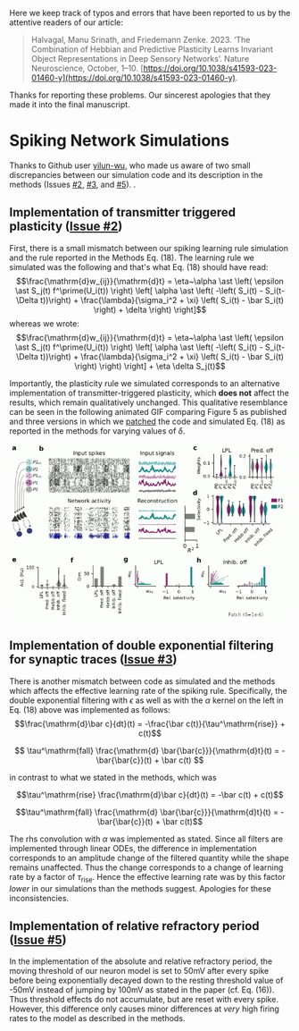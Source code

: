 Here we keep track of typos and errors that have been reported to us by the attentive readers of our article:

> Halvagal, Manu Srinath, and Friedemann Zenke. 2023. ‘The Combination of Hebbian and Predictive Plasticity Learns Invariant Object Representations in Deep Sensory Networks’. Nature Neuroscience, October, 1–10. [https://doi.org/10.1038/s41593-023-01460-y](https://doi.org/10.1038/s41593-023-01460-y).

Thanks for reporting these problems. Our sincerest apologies that they made it into the final manuscript.


# Spiking Network Simulations

Thanks to Github user [yilun-wu](https://github.com/yilun-wu), who made us aware of two small discrepancies between our simulation code and its description in the methods (Issues [#2](https://github.com/fmi-basel/latent-predictive-learning/issues/2), [#3](https://github.com/fmi-basel/latent-predictive-learning/issues/3), and [#5](https://github.com/fmi-basel/latent-predictive-learning/issues/5)).
.


## Implementation of transmitter triggered plasticity ([Issue #2](https://github.com/fmi-basel/latent-predictive-learning/issues/2))

First, there is a small mismatch between our spiking learning rule simulation and the rule reported in the Methods Eq. (18).
The learning rule we simulated was the following and that's what Eq. (18) should have read:
$$\frac{\mathrm{d}w_{ij}}{\mathrm{d}t} = \eta~\alpha \ast \left( \epsilon \ast S_j(t) f^\prime(U_i(t)) \right) \left[ \alpha \ast \left( -\left( S_i(t) - S_i(t-\Delta t))\right) + \frac{\lambda}{\sigma_i^2 + \xi} \left( S_i(t) - \bar S_i(t) \right) + \delta  \right) \right]$$
whereas we wrote:
$$\frac{\mathrm{d}w_{ij}}{\mathrm{d}t} = \eta~\alpha \ast \left( \epsilon \ast S_j(t) f^\prime(U_i(t)) \right) \left[ \alpha \ast \left( -\left( S_i(t) - S_i(t-\Delta t))\right) + \frac{\lambda}{\sigma_i^2 + \xi} \left( S_i(t) - \bar S_i(t) \right) \right) \right] + \eta \delta S_j(t)$$

Importantly, the plasticity rule we simulated corresponds to an alternative implementation of transmitter-triggered plasticity, which **does not** affect the results, which remain qualitatively unchanged. 
This qualitative resemblance can be seen in the following animated GIF comparing Figure 5 as published and three versions in which we [patched](patches/alternative_transmitter_triggered.patch) the code and simulated Eq. (18) as reported in the methods for varying values of $\delta$.

![Figure 5 comparison for original and patched code.](figs/altern_trans_trig_plast.gif "Fig5comp")


## Implementation of double exponential filtering for synaptic traces ([Issue #3](https://github.com/fmi-basel/latent-predictive-learning/issues/3))

There is another mismatch between code as simulated and the methods which affects the effective learning rate of the spiking rule.
Specifically, the double exponential filtering with $\epsilon$ as well as with the $\alpha$ kernel on the left in Eq. (18) above was implemented as follows:
$$\frac{\mathrm{d}\bar c}{dt}(t) = -\frac{\bar c(t)}{\tau^\mathrm{rise}} + c(t)$$

$$ \tau^\mathrm{fall} \frac{\mathrm{d} \bar{\bar{c}}}{\mathrm{d}t}(t) = -\bar{\bar{c}}(t) + \bar c(t) $$

in contrast to what we stated in the methods, which was

$$\tau^\mathrm{rise} \frac{\mathrm{d}\bar c}{dt}(t) = -\bar c(t) + c(t)$$

$$\tau^\mathrm{fall} \frac{\mathrm{d} \bar{\bar{c}}}{\mathrm{d}t}(t) = -\bar{\bar{c}}(t) + \bar c(t)$$

The rhs convolution with $\alpha$ was implemented as stated.
Since all filters are implemented through linear ODEs, the difference in implementation corresponds to an amplitude change of the filtered quantity while the shape remains unaffected. 
Thus the change corresponds to a change of learning rate by a factor of $\tau_\mathrm{rise}$. Hence the effective learning rate was by this factor _lower_ in our simulations than the methods suggest. 
Apologies for these inconsistencies. 


## Implementation of relative refractory period ([Issue #5](https://github.com/fmi-basel/latent-predictive-learning/issues/5))

In the implementation of the absolute and relative refractory period, the moving threshold of our neuron model is set to 50mV after every spike before being exponentially decayed down to the resting threshold value of -50mV instead of jumping by 100mV as stated in the paper (cf. Eq. (16)). Thus threshold effects do not accumulate, but are reset with every spike. However, this difference only causes minor differences at *very* high firing rates to the model as described in the methods.

